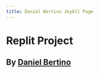 ```yaml
---
title: Daniel Bertino Jeykll Page
--- 
```


# Replit Project 

## By [Daniel Bertino](https://github.com/Danny4w/csp-tri3/tree/gh-pages)

